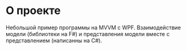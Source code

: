 # О проекте

Небольшой пример программы на MVVM с WPF. Взаимодействие модели (библиотеки на F#) и представления модели вместе с представлением (написанны на C#).
